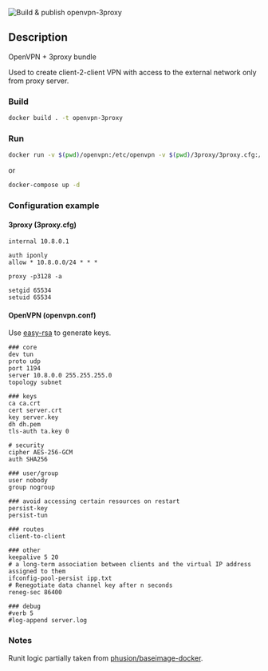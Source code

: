![Build & publish openvpn-3proxy](https://github.com/alexeyramazanov/docker-images/workflows/Build%20&%20publish%20openvpn-3proxy/badge.svg)

## Description

OpenVPN + 3proxy bundle

Used to create client-2-client VPN with access to the external network only from proxy server.

### Build

```bash
docker build . -t openvpn-3proxy
```

### Run

```bash
docker run -v $(pwd)/openvpn:/etc/openvpn -v $(pwd)/3proxy/3proxy.cfg:/etc/3proxy.cfg -p <OPENVPN_PORT>:<OPENVPN_PORT> --cap-add=NET_ADMIN openvpn-3proxy
```

or

```bash
docker-compose up -d
```

### Configuration example

#### 3proxy (3proxy.cfg)

```
internal 10.8.0.1

auth iponly
allow * 10.8.0.0/24 * * *

proxy -p3128 -a

setgid 65534
setuid 65534
```

#### OpenVPN (openvpn.conf)

Use [easy-rsa](https://github.com/OpenVPN/easy-rsa) to generate keys.

```
### core
dev tun
proto udp
port 1194
server 10.8.0.0 255.255.255.0
topology subnet

### keys
ca ca.crt
cert server.crt
key server.key
dh dh.pem
tls-auth ta.key 0

# security
cipher AES-256-GCM
auth SHA256

### user/group
user nobody
group nogroup

### avoid accessing certain resources on restart
persist-key
persist-tun

### routes
client-to-client

### other
keepalive 5 20
# a long-term association between clients and the virtual IP address assigned to them
ifconfig-pool-persist ipp.txt
# Renegotiate data channel key after n seconds
reneg-sec 86400

### debug
#verb 5
#log-append server.log
```

### Notes

Runit logic partially taken from [phusion/baseimage-docker](https://github.com/phusion/baseimage-docker).
